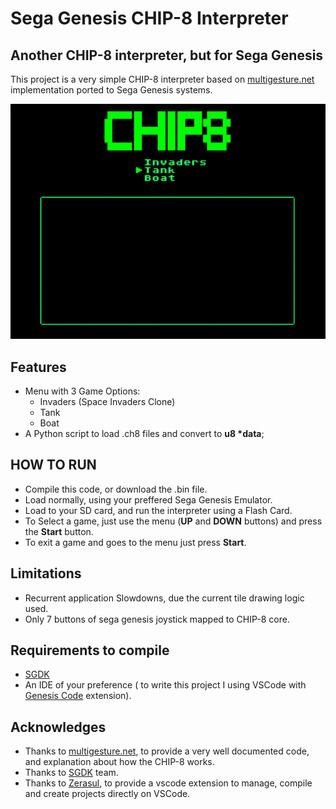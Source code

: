 # Sega Genesis CHIP-8 Interpreter

## Another CHIP-8 interpreter, but for Sega Genesis
This project is a very simple CHIP-8 interpreter based on [multigesture.net](https://multigesture.net/articles/how-to-write-an-emulator-chip-8-interpreter/) implementation ported to Sega Genesis systems.


![CHIP-8 SGDK](https://github.com/danilo94/Sega-Genesis-CHIP-8/blob/main/imgs/image.png)


## Features

- Menu with 3 Game Options:
	- Invaders (Space Invaders Clone)
	- Tank
	- Boat
- A Python script to load .ch8 files and convert to **u8 \*data**;

## HOW TO RUN
- Compile this code, or download the .bin file.
- Load  normally, using your preffered Sega Genesis Emulator.
- Load to your SD card, and run the interpreter using a Flash Card.
- To Select a game, just use the menu (**UP** and **DOWN** buttons) and press the **Start** button.
- To exit a game and goes to the menu just press **Start**.


## Limitations
- Recurrent application Slowdowns, due the current tile drawing logic used.
- Only 7 buttons of sega genesis  joystick mapped to CHIP-8  core.

## Requirements to compile

- [SGDK](https://github.com/Stephane-D/SGDK)
- An IDE of your preference ( to write this project I using VSCode with [Genesis Code](https://github.com/zerasul/genesis-code) extension).


## Acknowledges
- Thanks to [multigesture.net](https://multigesture.net/articles/how-to-write-an-emulator-chip-8-interpreter/), to provide a very well documented code, and explanation about how the CHIP-8 works.
- Thanks to [SGDK](https://github.com/Stephane-D/SGDK) team.
- Thanks to [Zerasul](https://github.com/zerasul/genesis-code), to provide a vscode extension to manage, compile and create projects directly on VSCode.
